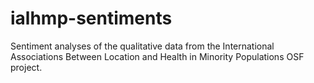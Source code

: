 # ialhmp-sentiments
Sentiment analyses of the qualitative data from the International Associations Between Location and Health in Minority Populations OSF project.

